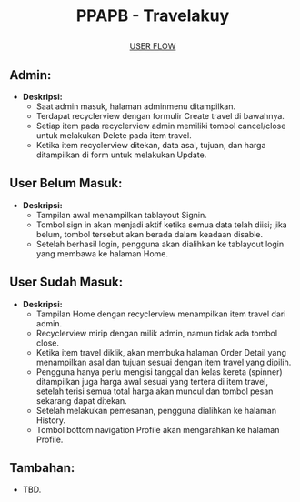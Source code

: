 # <p align="center">PPAPB - Travelakuy</p>
<p align="center">
  <a href="https://www.figma.com/file/jAsZnxNifcVJkwUvbqDHYG/Travelakuy---UAS-PPAPB?type=design&node-id=0%3A1&mode=design&t=84lSVEXHT3O5tQsA-1">
    USER FLOW
  </a>
</p>

## Admin:
- **Deskripsi:**
  - Saat admin masuk, halaman adminmenu ditampilkan.
  - Terdapat recyclerview dengan formulir Create travel di bawahnya.
  - Setiap item pada recyclerview admin memiliki tombol cancel/close untuk melakukan Delete pada item travel.
  - Ketika item recyclerview ditekan, data asal, tujuan, dan harga ditampilkan di form untuk melakukan Update.

## User Belum Masuk:
- **Deskripsi:**
  - Tampilan awal menampilkan tablayout Signin.
  - Tombol sign in akan menjadi aktif ketika semua data telah diisi; jika belum, tombol tersebut akan berada dalam keadaan disable.
  - Setelah berhasil login, pengguna akan dialihkan ke tablayout login yang membawa ke halaman Home.

## User Sudah Masuk:
- **Deskripsi:**
  - Tampilan Home dengan recyclerview menampilkan item travel dari admin.
  - Recyclerview mirip dengan milik admin, namun tidak ada tombol close.
  - Ketika item travel diklik, akan membuka halaman Order Detail yang menampilkan asal dan tujuan sesuai dengan item travel yang dipilih.
  - Pengguna hanya perlu mengisi tanggal dan kelas kereta (spinner) ditampilkan juga harga awal sesuai yang tertera di item travel, setelah terisi semua total harga akan muncul dan tombol pesan sekarang dapat ditekan.
  - Setelah melakukan pemesanan, pengguna dialihkan ke halaman History.
  - Tombol bottom navigation Profile akan mengarahkan ke halaman Profile.

## Tambahan:
- TBD.
